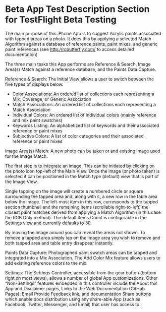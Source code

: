 # Beta App Test Description Section for TestFlight Beta Testing

The main purpose of this iPhone App is to suggest Acrylic paints associated with tapped areas on a photo. It does this by applying a selected Match Algorithm against a database of reference paints, paint mixes, and generic paint references (see http://rgbutterfly.com/ to access detailed documentation)

The three main tasks this App performs are Reference & Search, Image Area(s) Match against a reference database, and the Paints Data Capture.

Reference & Search: The Initial View allows a user to switch between the five types of displays below.

* Color Associations: An ordered list of collections each representing a Mix, Coverage, or Generic Association
* Match Associations: An ordered list of collections each representing a Match Association
* Individual Colors: An ordered list of individual colors (mainly reference and mix paint swatches)
* Keywords Listing: An alphabetized list of keywords and their associated reference or paint mixes
* Subjective Colors: A list of color categories and their associated reference or paint mixes

Image Area(s) Match: A new photo can be taken or and existing image used for the Image Match.

The first step is to integrate an image. This can be initiated by clicking on the photo icon top-left of the Main View. Once the image (or photo taken) is selected it can be positioned in the Match type (default) view that is part of the Image View.

Single tapping on the image will create a numbered circle or square surrounding the tapped area and, along with it, a new row in the table area below the image. The left-most item in this row, corresponds to the tapped section thumbnail and the remaining items (scrollable right-to-left) the closest paint matches derived from applying a Match Algorithm (in this case the RGB Only method). The default items Count is configurable in the Settings view and currently defaults to 30.

By moving the image around you can reveal the areas not shown. To remove a tapped area simply tap on the image area you wish to remove and both tapped area and table entry disappear instantly.

Paints Data Capture: Photographed paint swatch areas can be tapped and integrated into a Mix Association. The Add Color Mix feature allows users to add existing reference colors to the mix.

Settings: The Settings Controller, accessible from the gear button (bottom right on most views), allows a number of global App customizations. Other “Non-Settings” features embedded in this controller include the About this App and Disclaimer pages, Links to the Web Documentation (GitHub Pages), Email Provide Feedback link, and documentation Share buttons which enable docs  distribution using any share-able App (such as Facebook, Twitter, Messenger, and Email) that user has access to.

